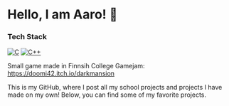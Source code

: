 # Hello, I am Aaro! 👋

### Tech Stack
[![C](https://skillicons.dev/icons?i=c)]()  [![C++](https://skillicons.dev/icons?i=cpp)]()


Small game made in Finnsih College Gamejam: https://doomi42.itch.io/darkmansion

This is my GitHub, where I post all my school projects and projects I have made on my own!
Below, you can find some of my favorite projects.
